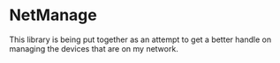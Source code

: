 # NetManage
This library is being put together as an attempt to get a better handle on managing the devices that are on my network.